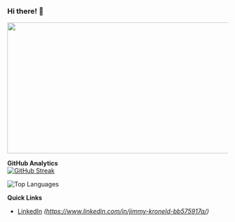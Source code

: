 ### Hi there! 👋
<div align="center">
  <img src="https://user-images.githubusercontent.com/74038190/213911110-aedbef38-a29f-4b6b-a65c-11608b4f75a5.gif" width="600" height="300"/>
</div>


**GitHub Analytics**  
[![GitHub Streak](https://github-readme-streak-stats.herokuapp.com?user=Shallange&theme=tokyonight-duo&hide_border=true)](https://git.io/streak-stats)


![Top Languages](https://github-readme-stats.vercel.app/api/top-langs/?username=Shallange&theme=tokyonight&hide_border=true&include_all_commits=true&count_private=true&layout=compact&bg_color=0d1117)

**Quick Links**  
- [LinkedIn](#) *(https://www.linkedin.com/in/jimmy-kroneld-bb575917a/)*
